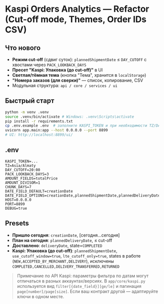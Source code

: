 # Kaspi Orders Analytics — Refactor (Cut-off mode, Themes, Order IDs CSV)

## Что нового
- **Режим cut-off** (сдвиг суток): `plannedShipmentDate` ≤ `DAY_CUTOFF` с хвостами через `PACK_LOOKBACK_DAYS`
- **Пресет "Kaspi: Упаковка (до cut-off)"** в UI
- **Светлая/тёмная тема** (кнопка "Тема", хранится в `localStorage`)
- **"Номера заказов (для сверки)"** — список, копирование, CSV
- Модульная структура: `api / core / services / ui`

## Быстрый старт
```bash
python -m venv .venv
source .venv/bin/activate # Windows: .venv\Scripts\activate
pip install -r requirements.txt
cp .env.example .env  # заполните KASPI_TOKEN и при необходимости TZ/DAY_CUTOFF
uvicorn app.main:app --host 0.0.0.0 --port 8899
# UI: http://localhost:8899/ui/
```

## .env
```
KASPI_TOKEN=...
TZ=Asia/Almaty
DAY_CUTOFF=20:00
PACK_LOOKBACK_DAYS=3
AMOUNT_FIELDS=totalPrice
AMOUNT_DIVISOR=1
CHUNK_DAYS=7
DATE_FIELD_DEFAULT=creationDate
DATE_FIELD_OPTIONS=creationDate,plannedShipmentDate,plannedDeliveryDate,shipmentDate,deliveryDate
HOST=0.0.0.0
PORT=8899
DEBUG=true
```

## Presets
- **Пришло сегодня**: `creationDate`, [сегодня…сегодня]
- **План на сегодня**: `plannedDeliveryDate`, ≤ cut-off
- **Доставлено**: `deliveryDate`, state=`COMPLETED`
- **Kaspi: Упаковка (до cut-off)**: `plannedShipmentDate`, `use_cutoff_window=true`, `lte_cutoff_only=true`, states в работе (`NEW,ACCEPTED_BY_MERCHANT,DELIVERY`), исключены `COMPLETED,CANCELLED,DELIVERY_TRANSFERRED,RETURNED`

> Примечание по API Kaspi: параметры фильтра по датам могут отличаться в разных аккаунтах/версиях.
> В `app/core/kaspi.py` используется вид `filter[{date_field}][ge/le]` и пагинация `page[number]/page[size]`.
> Если ваш контракт другой — адаптируйте ключи в одном месте.
